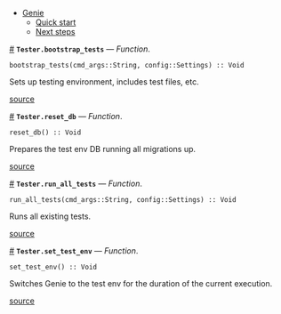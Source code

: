 

- [Genie](index.md#Genie-1)
    - [Quick start](index.md#Quick-start-1)
    - [Next steps](index.md#Next-steps-1)

<a id='Tester.bootstrap_tests' href='#Tester.bootstrap_tests'>#</a>
**`Tester.bootstrap_tests`** &mdash; *Function*.



```
bootstrap_tests(cmd_args::String, config::Settings) :: Void
```

Sets up testing environment, includes test files, etc.


<a target='_blank' href='https://github.com/essenciary/Genie.jl/tree/1aab131c148827d91cab858ce55f693885b4501f/src/Tester.jl#L6-L10' class='documenter-source'>source</a><br>

<a id='Tester.reset_db' href='#Tester.reset_db'>#</a>
**`Tester.reset_db`** &mdash; *Function*.



```
reset_db() :: Void
```

Prepares the test env DB running all migrations up.


<a target='_blank' href='https://github.com/essenciary/Genie.jl/tree/1aab131c148827d91cab858ce55f693885b4501f/src/Tester.jl#L26-L30' class='documenter-source'>source</a><br>

<a id='Tester.run_all_tests' href='#Tester.run_all_tests'>#</a>
**`Tester.run_all_tests`** &mdash; *Function*.



```
run_all_tests(cmd_args::String, config::Settings) :: Void
```

Runs all existing tests.


<a target='_blank' href='https://github.com/essenciary/Genie.jl/tree/1aab131c148827d91cab858ce55f693885b4501f/src/Tester.jl#L39-L43' class='documenter-source'>source</a><br>

<a id='Tester.set_test_env' href='#Tester.set_test_env'>#</a>
**`Tester.set_test_env`** &mdash; *Function*.



```
set_test_env() :: Void
```

Switches Genie to the test env for the duration of the current execution. 


<a target='_blank' href='https://github.com/essenciary/Genie.jl/tree/1aab131c148827d91cab858ce55f693885b4501f/src/Tester.jl#L51-L55' class='documenter-source'>source</a><br>

